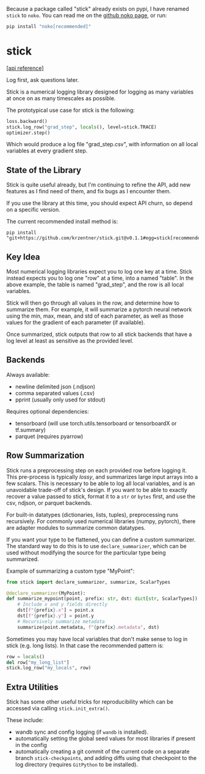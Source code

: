 Because a package called "stick" already exists on pypi, I have renamed `stick` to `noko`. You can read me on the [github noko page](https://github.com/krzentner/noko), or run:

```sh
pip install "noko[recommended]"
```


# stick

[\[api reference\]](https://krzentner.github.io/stick/)

Log first, ask questions later.

Stick is a numerical logging library designed for logging as many variables at once on as many timescales as possible.

The prototypical use case for stick is the following:

```python
loss.backward()
stick.log_row("grad_step", locals(), level=stick.TRACE)
optimizer.step()
```

Which would produce a log file "grad_step.csv", with information on all local variables at every gradient step.

## State of the Library

Stick is quite useful already, but I'm continuing to refine the API, add new features as I find need of them, and fix bugs as I encounter them.

If you use the library at this time, you should expect API churn,
so depend on a specific version.

The current recommended install method is:

```
pip install "git+https://github.com/krzentner/stick.git@v0.1.1#egg=stick[recommended]"
```


## Key Idea

Most numerical logging libraries expect you to log one key at a time.
Stick instead expects you to log one "row" at a time, into a named "table". In the above example, the table is named "grad_step", and the row is all local variables.

Stick will then go through all values in the row, and determine how to summarize them.
For example, it will summarize a pytorch neural network using the min, max, mean, and std of each parameter, as well as those values for the gradient of each parameter (if available).

Once summarized, stick outputs that row to all stick backends that have a log level at least as sensitive as the provided level.

## Backends

Always available:
  - newline delimited json (.ndjson)
  - comma separated values (.csv)
  - pprint (usually only used for stdout)

Requires optional dependencies:
  - tensorboard (will use torch.utils.tensorboard or tensorboardX or tf.summary)
  - parquet (requires pyarrow)

## Row Summarization

Stick runs a preprocessing step on each provided row before logging it.
This pre-process is typically *lossy*, and summarizes large input arrays into a few scalars.
This is necessary to be able to log all local variables, and is an unavoidable trade-off of stick's design.
If you want to be able to exactly recover a value passed to stick, format it to a `str` or `bytes` first, and use the csv, ndjson, or parquet backends.

For built-in datatypes (dictionaries, lists, tuples), preprocessing runs recursively.
For commonly used numerical libraries (numpy, pytorch), there are adapter modules to summarize common datatypes.

If you want your type to be flattened, you can define a custom summarizer. The standard way to do this is to use `declare_summarizer`, which can be used without modifying the source for the particular type being summarized.

Example of summarizing a custom type "MyPoint":

```python
from stick import declare_summarizer, summarize, ScalarTypes

@declare_summarizer(MyPoint):
def summarize_mypoint(point, prefix: str, dst: dict[str, ScalarTypes]):
    # Include x and y fields directly
    dst[f"{prefix}.x"] = point.x
    dst[f"{prefix}.y"] = point.y
    # Recursively summarize metadata
    summarize(point.metadata, f"{prefix}.metadata", dst)
```

Sometimes you may have local variables that don't make sense to log in stick (e.g. long lists).
In that case the recommended pattern is:

```python
row = locals()
del row["my_long_list"]
stick.log_row("my_locals", row)
```

## Extra Utilities

Stick has some other useful tricks for reproducibility which can be accessed via calling `stick.init_extra()`.

These include:
  - wandb sync and config logging (if `wandb` is installed).
  - automatically setting the global seed values for most
    libraries if present in the config
  - automatically creating a git commit of the current code on
    a separate branch `stick-checkpoints`, and adding diffs
    using that checkpoint to the log directory (requires `GitPython` to be installed).
